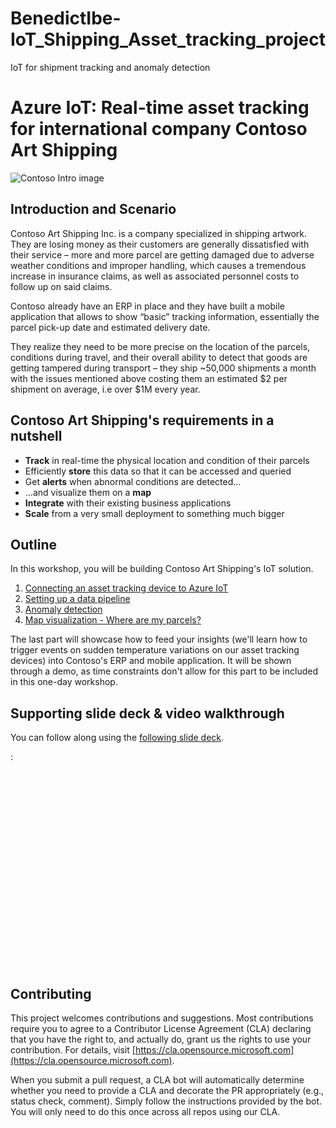 # BenedictIbe-IoT_Shipping_Asset_tracking_project
IoT for shipment tracking and anomaly detection
# Azure IoT: Real-time asset tracking for international company Contoso Art Shipping

![Contoso Intro image](assets/contoso-art-shipping.png)

## Introduction and Scenario

Contoso Art Shipping Inc. is a company specialized in shipping artwork. They are losing money as their customers are generally dissatisfied with their service – more and more parcel are getting damaged due to adverse weather conditions and improper handling, which causes a tremendous increase in insurance claims, as well as associated personnel costs to follow up on said claims.

Contoso already have an ERP in place and they have built a mobile application that allows to show “basic” tracking information, essentially the parcel pick-up date and estimated delivery date.

They realize they need to be more precise on the location of the parcels, conditions during travel, and their overall ability to detect that goods are getting tampered during transport – they ship ~50,000 shipments a month with the issues mentioned above costing them an estimated \$2 per shipment on average, i.e over \$1M every year.

## Contoso Art Shipping's requirements in a nutshell

* **Track** in real-time the physical location and condition of their parcels
* Efficiently **store** this data so that it can be accessed and queried
* Get **alerts** when abnormal conditions are detected…
* …and visualize them on a **map**
* **Integrate** with their existing business applications
* **Scale** from a very small deployment to something much bigger

## Outline

In this workshop, you will be building Contoso Art Shipping's IoT solution.

1. [Connecting an asset tracking device to Azure IoT](step-001-connecting-a-device/)
2. [Setting up a data pipeline](step-002-setting-up-data-pipeline/)
3. [Anomaly detection](step-003-anomaly-detection/)
4. [Map visualization - Where are my parcels?](step-004-map-visualization/)

The last part will showcase how to feed your insights (we'll learn how to trigger events on sudden temperature variations on our asset tracking devices) into Contoso's ERP and mobile application. It will be shown through a demo, as time constraints don't allow for this part to be included in this one-day workshop.

## Supporting slide deck & video walkthrough

You can follow along using the [following slide deck](assets/Azure&#32;IoT&#32;Workshop&#32;-&#32;Realtime&#32;asset&#32;tracking.pdf).

:

<iframe src="" 
    width="560" 
    height="315"
    frameborder="0" 
    allowfullscreen>
</iframe>

## Contributing

This project welcomes contributions and suggestions.  Most contributions require you to agree to a
Contributor License Agreement (CLA) declaring that you have the right to, and actually do, grant us
the rights to use your contribution. For details, visit [https://cla.opensource.microsoft.com](https://cla.opensource.microsoft.com).

When you submit a pull request, a CLA bot will automatically determine whether you need to provide
a CLA and decorate the PR appropriately (e.g., status check, comment). Simply follow the instructions
provided by the bot. You will only need to do this once across all repos using our CLA.
